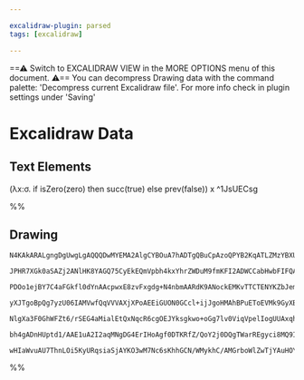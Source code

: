 ```yaml
---

excalidraw-plugin: parsed
tags: [excalidraw]

---
```

==⚠  Switch to EXCALIDRAW VIEW in the MORE OPTIONS menu of this document. ⚠== You can decompress Drawing data with the command palette: 'Decompress current Excalidraw file'. For more info check in plugin settings under 'Saving'


# Excalidraw Data

## Text Elements
(λx:σ. if isZero(zero) then succ(true) else prev(false)) x ^1JsUECsg

%%
## Drawing
```compressed-json
N4KAkARALgngDgUwgLgAQQQDwMYEMA2AlgCYBOuA7hADTgQBuCpAzoQPYB2KqATLZMzYBXUtiRoIACyhQ4zZAHoFAc0JRJQgEYA6bGwC2CgF7N6hbEcK4OCtptbErHALRY8RMpWdx8Q1TdIEfARcZgRmBShcZQUebQB2bQBWGjoghH0EDihmbgBtcDBQMBKIEm4IAEYAKWYAVQBRAGFmZVSSyFhECqgsKHbSzG5nHgBOABZ+UphhnnHKqcgKEnVu

JPHR7XGk0aSAZj2ANlHK8YAGQ75CyEkEQmVpbh4kxYhrZWDuM9fmKFI2ADWCCabHwbFIFQAxJUEDCYQNIJpcNgAcp/kIOMQQWCIRI/tZmHBcIFsgiIAAzQj4fAAZVgnwkgg8ZN+/yBAHUVpInj8/oCEHSYAz0Ezyq90Q8OOFcmgFtcIGwidg1DNZWdvvK0cI4ABJYgy1B5AC6r3J5Eyeu4HCE1NehExWAquDOZPRmKlzAN1tt8rCCGI3EqSTGcx4

PDOo1ejBY7C4aFGkfl0dYnAAcpwxE8zvFxgdg+N4nbmAARdK9ANockEMKvTTCTENYKZbJem34V5CODEXDlwPxPbxY57HiXDaF+VEDgAq1t15glH+7hV/A1+W9TD9CQACkA3cCYZCAYeBtKhCOST8wAFpMNhbozXgCUqHUWVQzCE2GwW7+QgQj6CYVQOBAnoLdlzCe9HyGcVKAAFT6Cpd33I8TzPQhL2vW8HyfW4OFfd9P2/X9UH/BBAOA0Dq1/SC

yXJTgoBpQg7yzU06IAMVwfQqVVVAXjXPoAEEiGUON0GCcl+ijJgoHMAhBPuEToEVMk9GyXB7SYS00G9dt5XBe57QIOCNwQvdD2PU9zyvf5MP+R9n1wt8Py/Ugfz/FdSKAhAQLAqjUCg+VcCEKA2AAJXCRjxCfFyEDndSAAk7geTdUEqbRnkKABfcATToXA4DgOke0i4pOluTIKm7UhpymBhCAQCgACFkVRN0sVBcEoXJLruoGCBsBEEkoB1Xp9Dp

NlgXa3F0GhWFZt6/rSEG4aMialEtQxNqcR6cgOEJYksgkwo+oGg7lv0ViqVpelIogUUAxqhalpGsb+U5YhVjQK5Ske07nr5IFBWFW7QTFI6fuyM6QuESVpUDB6TohkaAHklRVQN1XhxbfoyVi2I4ri1kxp6cbohimM+jVvoRoaRqMqA5OEioxMOqmscRjJCtIenFrYChblwCtUG0onsf0BpMX4nm+ZCQW3il+bqbOyX/goGD4Bu1reuYbB/mpAAN

bh4gADnHUptd1/AAE1uA2I2aqMNgDG4ErIHoAgf0DTKRfZ/QoY2j0DQgTWarREgyci8MQ9IMPejgQmjtD4gAFk2GIBBxdwTRgkFnyo5IbEOrQF2IAa0FZdIZQkS3HhKkLXha+oeu67OZJ7zJMLlBtYkKgrqueD2b5eAHxv+8Hlukjbr2wepl6gRR6TOFbH1SjNDiEDCh1o44Noi/lLJM+z7hCNebAiDjtBj/lDg16P6LXmEKBJ0iwip9KOwACsEG

wHIaWvuAU7ThnLOi5KyURqsiaSjAYKO3wM7Nc6sKhhGCN/WMykhC/AMGrboWlZwTjYAuHOYCJyhHpigqBMCZzUkyuADK/AKRUnCM7LKGUgA=
```
%%